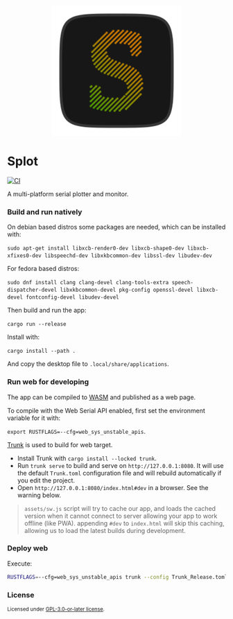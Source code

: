 <div align="center">
<img src="misc/splot_logo.svg" width="300"></img>
</div>

# Splot

[![CI](https://github.com/flxzt/splot/actions/workflows/ci.yml/badge.svg)](https://github.com/flxzt/splot/actions/workflows/ci.yml)

A multi-platform serial plotter and monitor.


### Build and run natively

On debian based distros some packages are needed, which can be installed with:

`sudo apt-get install libxcb-render0-dev libxcb-shape0-dev libxcb-xfixes0-dev libspeechd-dev libxkbcommon-dev libssl-dev libudev-dev`

For fedora based distros:

`sudo dnf install clang clang-devel clang-tools-extra speech-dispatcher-devel libxkbcommon-devel pkg-config openssl-devel libxcb-devel fontconfig-devel libudev-devel`

Then build and run the app:

`cargo run --release`

Install with:

`cargo install --path .`

And copy the desktop file to `.local/share/applications`.

### Run web for developing

The app can be compiled to [WASM](https://en.wikipedia.org/wiki/WebAssembly) and published as a web page.

To compile with the Web Serial API enabled, first set the environment variable for it with:

`export RUSTFLAGS=--cfg=web_sys_unstable_apis`.

[Trunk](https://trunkrs.dev/) is used to build for web target.
- Install Trunk with `cargo install --locked trunk`.
- Run `trunk serve` to build and serve on `http://127.0.0.1:8080`. It will use the default `Trunk.toml` configuration
    file and will rebuild automatically if you edit the project.
- Open `http://127.0.0.1:8080/index.html#dev` in a browser. See the warning below.

> `assets/sw.js` script will try to cache our app, and loads the cached version when it cannot connect to server
    allowing your app to work offline (like PWA).
> appending `#dev` to `index.html` will skip this caching, allowing us to load the latest builds during development.

### Deploy web

Execute:

```bash
RUSTFLAGS=--cfg=web_sys_unstable_apis trunk --config Trunk_Release.toml build
```

### License

<sup>
Licensed under <a href="LICENSE-GPL3">GPL-3.0-or-later license</a>.
</sup>
